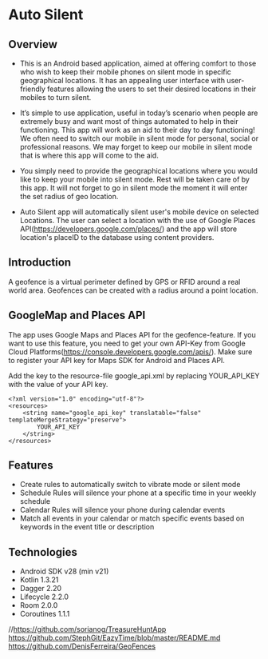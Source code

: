 # Auto Silent

## Overview

- This is an Android based application, aimed at offering comfort to those who wish to keep their mobile phones on silent mode in specific geographical locations. It has an appealing user interface with user-friendly features allowing the users to set their desired locations in their mobiles to turn silent.

- It’s simple to use application, useful in today’s scenario when people are extremely busy and want most of things automated to help in their functioning. This app will work as an aid to their day to day functioning! We often need to switch our mobile in silent mode for personal, social or professional reasons. We may forget to keep our mobile in silent mode that is where this app will come to the aid.

- You simply need to provide the geographical locations where you would like to keep your mobile into silent mode. Rest will be taken care of by this app. It will not forget to go in silent mode the moment it  will enter the set radius of geo location.

- Auto Silent app will automatically silent user's mobile device on selected Locations. The user can select a location with the use of Google Places API(https://developers.google.com/places/) and the app will store location's placeID to the database using content providers.

## Introduction

A geofence is a virtual perimeter defined by GPS or RFID around a real world area. Geofences can be created with a radius around a point location.

## GoogleMap and Places API

The app uses Google Maps and Places API for the geofence-feature. If you want to use this feature, you need to get your own API-Key from Google Cloud Platforms(<https://console.developers.google.com/apis/>). Make sure to register your API key for Maps SDK for Android and Places API.

Add the key to the resource-file google_api.xml by replacing YOUR_API_KEY with the value of your API key.

```
<?xml version="1.0" encoding="utf-8"?>
<resources>
    <string name="google_api_key" translatable="false" templateMergeStrategy="preserve">
        YOUR_API_KEY
    </string>
</resources>
```

## Features

- Create rules to automatically switch to vibrate mode or silent mode
- Schedule Rules will silence your phone at a specific time in your weekly schedule
- Calendar Rules will silence your phone during calendar events
- Match all events in your calendar or match specific events based on keywords in the event title or description

## Technologies

- Android SDK v28 (min v21)
- Kotlin 1.3.21
- Dagger 2.20
- Lifecycle 2.2.0
- Room 2.0.0
- Coroutines 1.1.1
  
//https://github.com/sorianog/TreasureHuntApp
https://github.com/StephGit/EazyTime/blob/master/README.md
https://github.com/DenisFerreira/GeoFences
